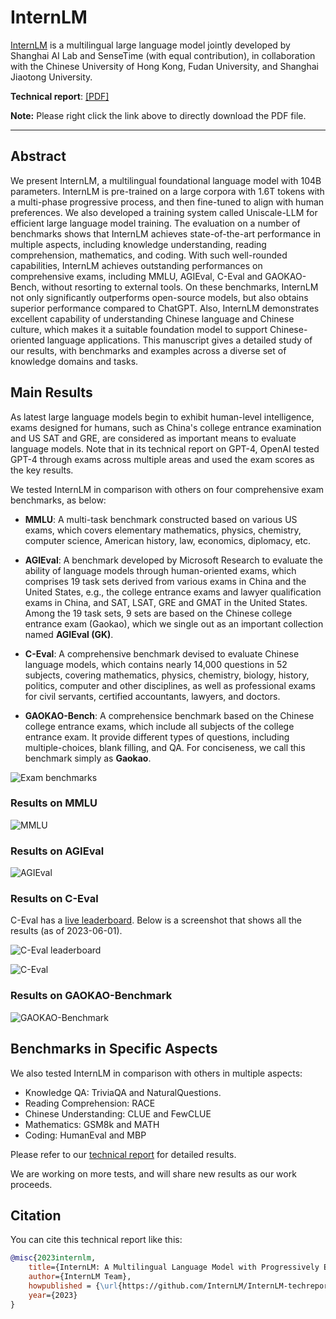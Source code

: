 # InternLM

[InternLM](https://internlm.org) is a multilingual large language model jointly developed by Shanghai AI Lab and SenseTime (with equal contribution), in collaboration with the Chinese University of Hong Kong, Fudan University, and Shanghai Jiaotong University. 

**Technical report**: [[PDF]](InternLM.pdf)

**Note:** Please right click the link above to directly download the PDF file.

---

## Abstract

We present InternLM, a multilingual foundational language model with 104B parameters. InternLM is pre-trained on a large corpora with 1.6T tokens with a multi-phase progressive process, and then fine-tuned to align with human preferences. We also developed a training system called Uniscale-LLM for efficient large language model training. The evaluation on a number of benchmarks shows that InternLM achieves state-of-the-art performance in multiple aspects, including knowledge understanding, reading comprehension, mathematics, and coding. With such well-rounded capabilities, InternLM achieves outstanding performances on comprehensive exams, including MMLU, AGIEval, C-Eval and GAOKAO-Bench, without resorting to external tools. On these benchmarks, InternLM not only significantly outperforms open-source models, but also obtains superior performance compared to ChatGPT. Also, InternLM demonstrates excellent capability of understanding Chinese language and Chinese culture, which makes it a suitable foundation model to support Chinese-oriented language applications. This manuscript gives a detailed study of our results, with benchmarks and examples across a diverse set of knowledge domains and tasks.

## Main Results

As latest large language models begin to exhibit human-level intelligence, 
exams designed for humans, such as China's college entrance examination and US SAT and GRE, 
are considered as important means to evaluate language models. 
Note that in its technical report on GPT-4, OpenAI tested GPT-4
through exams across multiple areas and used the exam scores as the key results. 

We tested InternLM in comparison with others on four comprehensive exam benchmarks,
as below:

- **MMLU**: 
A multi-task benchmark constructed based on various US exams, 
which covers elementary mathematics, physics, chemistry, computer science, American history, law, economics, diplomacy, etc.

- **AGIEval**:
A benchmark developed by Microsoft Research to evaluate the ability of language models through human-oriented exams, which comprises 19 task sets derived from various exams in China and the United States, e.g., the college entrance exams and lawyer qualification exams in China, and SAT, LSAT, GRE and GMAT in the United States. 
Among the 19 task sets, 9 sets are based on the Chinese college entrance exam (Gaokao), which we single out as an important collection named **AGIEval (GK)**.

- **C-Eval**:
A comprehensive benchmark devised to evaluate Chinese language models, which
contains nearly 14,000 questions in 52 subjects, covering mathematics, physics, 
chemistry, biology, history, politics, computer and other disciplines, as well as 
professional exams for civil servants, certified accountants, lawyers, and doctors.

- **GAOKAO-Bench**:
A comprehensice benchmark based on the Chinese college entrance exams, which 
include all subjects of the college entrance exam. It provide different types 
of questions, including multiple-choices, blank filling, and QA.
For conciseness, we call this benchmark simply as **Gaokao**.

![Exam benchmarks](https://internlm.oss-cn-shanghai.aliyuncs.com/exam.png)

### Results on MMLU

![MMLU](https://internlm.oss-cn-shanghai.aliyuncs.com/MMLU.png)

### Results on AGIEval

![AGIEval](https://internlm.oss-cn-shanghai.aliyuncs.com/AGIEval.png)

### Results on C-Eval

C-Eval has a [live leaderboard](https://cevalbenchmark.com/static/leaderboard.html). Below is a screenshot that shows all
the results (as of 2023-06-01).

![C-Eval leaderboard](https://internlm.oss-cn-shanghai.aliyuncs.com/ceval-leaderboard.png)

![C-Eval](https://internlm.oss-cn-shanghai.aliyuncs.com/C-Eval.png)

### Results on GAOKAO-Benchmark

![GAOKAO-Benchmark](https://internlm.oss-cn-shanghai.aliyuncs.com/gaokao.png)

## Benchmarks in Specific Aspects

We also tested InternLM in comparison with others in multiple aspects:

-  Knowledge QA: TriviaQA and NaturalQuestions.
-  Reading Comprehension: RACE
-  Chinese Understanding: CLUE and FewCLUE
-  Mathematics: GSM8k and MATH
-  Coding: HumanEval and MBP

Please refer to our [technical report](InternLM.pdf) for detailed results.

We are working on more tests, and will share new results as our work proceeds.

## Citation

You can cite this technical report like this:

```BibTeX
@misc{2023internlm,
    title={InternLM: A Multilingual Language Model with Progressively Enhanced Capabilities},
    author={InternLM Team},
    howpublished = {\url{https://github.com/InternLM/InternLM-techreport}},
    year={2023}
}
```

